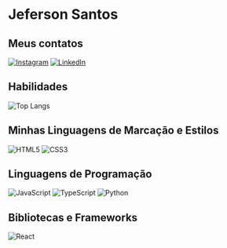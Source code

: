 # Jeferson Santos

## Meus contatos

[![Instagram](https://img.shields.io/badge/Instagram-000?style=for-the-badge&logo=instagram)](https://www.instagram.com/jeferson_jb/)
[![LinkedIn](https://img.shields.io/badge/LinkedIn-000?style=for-the-badge&logo=linkedin&logoColor=0E76A8)](https://www.linkedin.com/in/jeferson-santos-batista/)

## Habilidades

![Top Langs](https://github-readme-stats-git-masterrstaa-rickstaa.vercel.app/api/top-langs/?username=jefersonbsantos&bg_color=000&border_color=0f0&title_color=ff0&text_color=FFF)

## Minhas Linguagens de Marcação e Estilos

![HTML5](https://img.shields.io/badge/HTML5-000?style=for-the-badge&logo=html5)
![CSS3](https://img.shields.io/badge/CSS3-000?style=for-the-badge&logo=css3&logoColor=264CE4)

## Linguagens de Programação

![JavaScript](https://img.shields.io/badge/JavaScript-000?style=for-the-badge&logo=javascript)
![TypeScript](https://img.shields.io/badge/TypeScript-007ACC?style=for-the-badge&logo=typescript&logoColor=white)
![Python](https://img.shields.io/badge/Python-000?style=for-the-badge&logo=python)

## Bibliotecas e Frameworks

![React](https://img.shields.io/badge/React-000?style=for-the-badge&logo=react)
